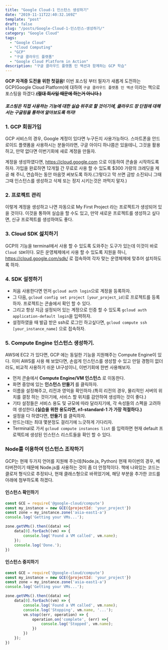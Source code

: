 ```yaml
---
title: "Google Cloud-1 인스턴스 생성하기"
date: "2019-11-11T22:40:32.169Z"
template: "post"
draft: false
slug: "/posts/Google-Cloud-1-인스턴스-생성하기/"
category: "Google Cloud"
tags:
  - "Google Cloud"
  - "Cloud Computing"
  - "GCP"
  - "구글 클라우드 플랫폼"
  - "Google Cloud Platform in Action"
description: "구글 클라우드 플랫폼 인 액션과 함께하는 GCP 학습"
---
```

__GCP 자격증 도전을 위한 첫걸음!__
이번 포스팅 부터 필자가 새롭게 도전하는 GCP(Google Cloud Platform)에 대하여 `구글 클라우드 플랫폼 인 액션` 이라는 책으로 포스팅을 하겠다.__~~(절대 회사일 때문에 하는거 아니다.)~~__</br>

#### *포스팅은 직접 사용하는 기능에 대한 실습 위주로 할 것이기에, 클라우드 장 단점에 대해서는 구글링을 통하여 알아보도록 하자!*

### 1. GCP 회원가입
GCP 서비스의 경우, Google 계정이 있다면 누구든지 사용가능하다. 스마트폰을 안드로이드 플랫폼을 사용하시는 분들이라면, 구글 아이디 하나쯤은 있을테니, 그것을 활용하고, 만약 없다면 이번기회에 새로 계정을 만들자.</br>

계정을 생성하였다면, https://cloud.google.com 으로 이동하여 콘솔을 시작하도록 하자. 가입을 완료하면 12개월 간 무료로 사용 할 수 있도록 $300 가량의 크레딧을 제공 해 주니, 연습하는 동안 마음껏 써보도록 하자.(그렇다고 막 쓰면 금방 소진되니 그때 그때 인스턴스를 생성하고 삭제 또는 정지 시키는것은 까먹지 말자.)

### 2. 프로젝트 관리
이렇게 계정을 생성하고 나면 자동으로 My First Project 라는 프로젝트가 생성되어 있을 것이다. 이것을 통하여 실습을 할 수도 있고, 만약 새로운 프로젝트를 생성하고 싶다면, 신규 프로젝트를 생성하여도 좋다.

### 3. Cloud SDK 섪치하기
GCP의 기능을 terminal에서 사용 할 수 있도록 도와주는 도구가 있는데 이것이 바로 `Cloud SDK`이다. 모든 운영체제에서 사용 할 수 있도록 지원을 하니, https://cloud.google.com/sdk/ 로 접속하여 각자 맞는 운영체제에 맞추어 설치하도록 하자.

### 4. SDK 설정하기
  - 처음 사용한다면 먼저 `gcloud auth login`으로 계정을 등록하자.
  - 그 다음, `gcloud config set project [your_project_id]`로 프로젝트를 등록하자. 프로젝트는 콘솔에서 확인 할 수 있다.
  - 그리고 항상 지금 설정되어 있는 계정으로 인증 할 수 있도록 `gcloud auth application-default login`을 입력하자.
  - 설정하였을 때 발급 받은 ssh로 로그인 하고싶다면, `gcloud compute ssh [your_instance_name]` 으로 접속하자.

### 5. Compute Engine 인스턴스 생성하기.
AWS에 EC2 가 있다면, GCP 에는 동일한 기능을 지원해주는 Compute Engine이 있다. 이미 AWS를 사용 해 보았다면, 손쉽게 인스턴스를 생성할 수 있고 만일 경험이 없더라도, 비교적 사용하기 쉬운 UI구성이니, 이번기회에 한번 사용해보자.
- 먼저 콘솔에서 __Compute Engine/VM 인스턴스__ 로 이동한다.
- 화면 중앙에 있는 __인스턴스 만들기__ 를 클릭하자.
- 이름을 설정해주고, 리전과 영억을 확인하자.(특히 리전의 경우, 물리적인 서버의 위치를 결정 하는 것이기에, 서비스 할 위치를 감안하여 생성하는 것이 좋다.)
- 기타 설정들은 서비스 용도 및 규모에 따라 달라지기에, 각 속성들의 스펙을 고려하여 생성한다.__(실습을 위한 용도라면, n1-standard-1 가 가장 적절하다.)__
- 설정을 다 하였다면, __만들기__ 를 클릭하자.
- 만드는데는 최대 몇분정도 걸리기에 느긋하게 기다리자.
- Terminal로 가서 `gcloud compute instances list` 를 입력하면 현재 default 프로젝트에 생성된 인스턴스 리스트들을 확인 할 수 있다.

### Node를 이용하여 인스턴스 조작하기
GCP는 현재 두가지 언어를 지원해 주는데(Node.js, Python) 현재 파이썬의 경우, 베타버전이기 때문에 Node.js를 사용하는 것이 좀 더 안정적이다. 책에 나와있는 코드는 클로저 형식으로 추정되나, 현재 클래스형으로 바뀌었기에, 해당 부분을 추가한 코드를 아래에 첨부하도록 하겠다.

#### 인스턴스 확인하기
```Javascript
const GCE = require('@google-cloud/compute')
const my_instance = new GCE({projectId: 'your_project'})
const zone = my_instance.zone('asia-east1-a')
console.log('Getting your VMs...');

zone.getVMs().then((data) =>{
    data[0].forEach((vm) => {
        console.log('Found a VM called', vm.name);
    });
    console.log('Done.');
})
```

#### 인스턴스 중지하기
```Javascript
const GCE = require('@google-cloud/compute')
const my_instance = new GCE({projectId: 'your_project'})
const zone = my_instance.zone('asia-east1-a')
console.log('Getting your VMs...');

zone.getVMs().then((data) =>{
    data[0].forEach((vm) => {
        console.log('Found a VM called', vm.name);
        console.log('Stopping', vm.name, '...');
        vm.stop((err, operation) => {
            operation.on('complete', (err) =>{
                console.log('Stopped', vm.name);
            })
        })
    });
})
```
